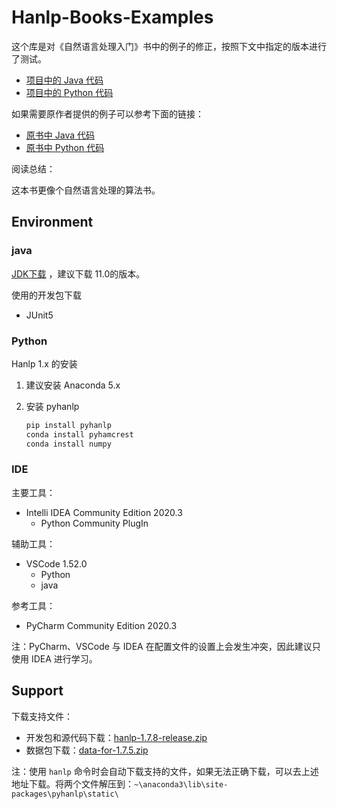 # Hanlp-Books-Examples

这个库是对《自然语言处理入门》书中的例子的修正，按照下文中指定的版本进行了测试。

-   [项目中的 Java 代码](https://github.com/zhuyuanxiang/Hanlp-Books-Examples/tree/main/src/main/java)
-   [项目中的 Python 代码](https://github.com/zhuyuanxiang/Hanlp-Books-Examples/tree/main/src/main/python)

如果需要原作者提供的例子可以参考下面的链接：

-   [原书中 Java 代码](https://github.com/hankcs/HanLP/tree/1.x/src/test/java/com/hankcs/book)
-   [原书中 Python 代码](https://github.com/hankcs/pyhanlp/tree/master/tests/book)

阅读总结：

这本书更像个自然语言处理的算法书。

## Environment

### java

[JDK下载](https://developers.redhat.com/products/openjdk/download?sc_cid=701f2000000RWTnAAO) ，建议下载 11.0的版本。

使用的开发包下载

-   JUnit5

### Python

Hanlp 1.x 的安装

1.  建议安装 Anaconda 5.x
2.  安装 pyhanlp

    ```powershell
    pip install pyhanlp
    conda install pyhamcrest
    conda install numpy
    ```

### IDE

主要工具：

-   Intelli IDEA Community Edition 2020.3
    -   Python Community PlugIn

辅助工具：

-   VSCode 1.52.0
    -   Python
    -   java

参考工具：

-   PyCharm Community Edition 2020.3

注：PyCharm、VSCode 与 IDEA 在配置文件的设置上会发生冲突，因此建议只使用 IDEA 进行学习。

## Support

下载支持文件：

-   开发包和源代码下载：[hanlp-1.7.8-release.zip](http://download.hanlp.com/hanlp-1.7.8-release.zip)
-   数据包下载：[data-for-1.7.5.zip](http://download.hanlp.com/data-for-1.7.5.zip)

注：使用 `hanlp` 命令时会自动下载支持的文件，如果无法正确下载，可以去上述地址下载。将两个文件解压到：`~\anaconda3\lib\site-packages\pyhanlp\static\`